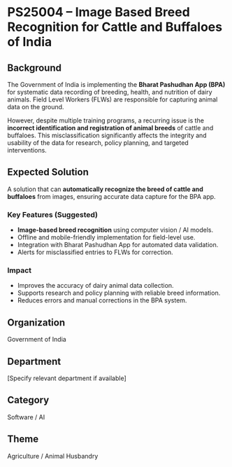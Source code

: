 # PS25004 – Image Based Breed Recognition for Cattle and Buffaloes of India

## Background
The Government of India is implementing the **Bharat Pashudhan App (BPA)** for systematic data recording of breeding, health, and nutrition of dairy animals. Field Level Workers (FLWs) are responsible for capturing animal data on the ground. 

However, despite multiple training programs, a recurring issue is the **incorrect identification and registration of animal breeds** of cattle and buffaloes. This misclassification significantly affects the integrity and usability of the data for research, policy planning, and targeted interventions.

## Expected Solution
A solution that can **automatically recognize the breed of cattle and buffaloes** from images, ensuring accurate data capture for the BPA app.  

### Key Features (Suggested)
- **Image-based breed recognition** using computer vision / AI models.  
- Offline and mobile-friendly implementation for field-level use.  
- Integration with Bharat Pashudhan App for automated data validation.  
- Alerts for misclassified entries to FLWs for correction.  

### Impact
- Improves the accuracy of dairy animal data collection.  
- Supports research and policy planning with reliable breed information.  
- Reduces errors and manual corrections in the BPA system.  

## Organization
Government of India

## Department
[Specify relevant department if available]

## Category
Software / AI

## Theme
Agriculture / Animal Husbandry
